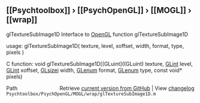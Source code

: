 ## [[Psychtoolbox]] &#8250; [[PsychOpenGL]] &#8250; [[MOGL]] &#8250; [[wrap]]

glTextureSubImage1D  Interface to [OpenGL](OpenGL) function glTextureSubImage1D  
  
usage:  glTextureSubImage1D( texture, level, xoffset, width, format, type, pixels )  
  
C function:  void glTextureSubImage1D[(GLuint]((GLuint) texture, [GLint](GLint) level, [GLint](GLint) xoffset, [GLsizei](GLsizei) width, [GLenum](GLenum) format, [GLenum](GLenum) type, const void\* pixels)  




<div class="code_header" style="text-align:right;">
  <span style="float:left;">Path&nbsp;&nbsp;</span> <span class="counter">Retrieve <a href=
  "https://raw.github.com/Psychtoolbox-3/Psychtoolbox-3/beta/Psychtoolbox/PsychOpenGL/MOGL/wrap/glTextureSubImage1D.m">current version from GitHub</a> | View <a href=
  "https://github.com/Psychtoolbox-3/Psychtoolbox-3/commits/beta/Psychtoolbox/PsychOpenGL/MOGL/wrap/glTextureSubImage1D.m">changelog</a></span>
</div>
<div class="code">
  <code>Psychtoolbox/PsychOpenGL/MOGL/wrap/glTextureSubImage1D.m</code>
</div>

